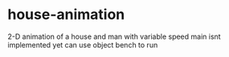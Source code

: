 # house-animation
2-D animation of a house and man with variable speed
main isnt implemented yet can use object bench to run

